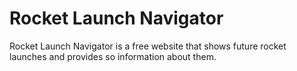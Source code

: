 # Rocket Launch Navigator
Rocket Launch Navigator is a free website that shows future rocket launches and provides so information about them.
